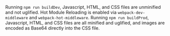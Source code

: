 Running `npm run buildDev`, Javascript, HTML, and CSS files are unminified and not uglified. Hot Module Reloading is enabled via `webpack-dev-middleware` and `webpack-hot-middleware`.
Running `npm run buildProd`, Javascript, HTML, and CSS files are all minified and uglified, and images are encoded as Base64 directly into the CSS file.
